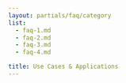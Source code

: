 ```yaml
---
layout: partials/faq/category
list:
  - faq-1.md
  - faq-2.md
  - faq-3.md
  - faq-4.md

title: Use Cases & Applications
---
```

